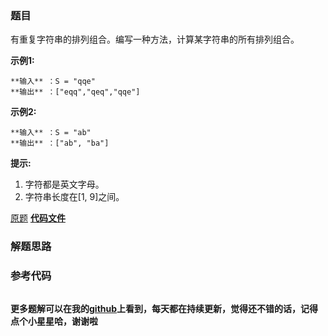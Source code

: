### 题目
有重复字符串的排列组合。编写一种方法，计算某字符串的所有排列组合。

**示例1:**

    
    
    **输入** ：S = "qqe"
    **输出** ：["eqq","qeq","qqe"]
    

**示例2:**

    
    
    **输入** ：S = "ab"
    **输出** ：["ab", "ba"]
    

**提示:**

  1. 字符都是英文字母。
  2. 字符串长度在[1, 9]之间。

[原题](https://leetcode-cn.com/problems/permutation-ii-lcci/)    **[代码文件]()**


### 解题思路




### 参考代码

```go


```




**更多题解可以在我的[github](https://github.com/LZH139/leetcode_Go)上看到，每天都在持续更新，觉得还不错的话，记得点个小星星哈，谢谢啦**
